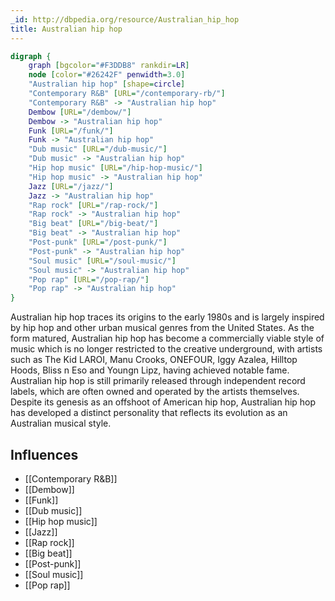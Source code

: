 ```yaml
---
_id: http://dbpedia.org/resource/Australian_hip_hop
title: Australian hip hop
---
```


```dot
digraph {
	graph [bgcolor="#F3DDB8" rankdir=LR]
	node [color="#26242F" penwidth=3.0]
	"Australian hip hop" [shape=circle]
	"Contemporary R&B" [URL="/contemporary-rb/"]
	"Contemporary R&B" -> "Australian hip hop"
	Dembow [URL="/dembow/"]
	Dembow -> "Australian hip hop"
	Funk [URL="/funk/"]
	Funk -> "Australian hip hop"
	"Dub music" [URL="/dub-music/"]
	"Dub music" -> "Australian hip hop"
	"Hip hop music" [URL="/hip-hop-music/"]
	"Hip hop music" -> "Australian hip hop"
	Jazz [URL="/jazz/"]
	Jazz -> "Australian hip hop"
	"Rap rock" [URL="/rap-rock/"]
	"Rap rock" -> "Australian hip hop"
	"Big beat" [URL="/big-beat/"]
	"Big beat" -> "Australian hip hop"
	"Post-punk" [URL="/post-punk/"]
	"Post-punk" -> "Australian hip hop"
	"Soul music" [URL="/soul-music/"]
	"Soul music" -> "Australian hip hop"
	"Pop rap" [URL="/pop-rap/"]
	"Pop rap" -> "Australian hip hop"
}
```

Australian hip hop traces its origins to the early 1980s and is largely inspired by hip hop and other urban musical genres from the United States. As the form matured, Australian hip hop has become a commercially viable style of music which is no longer restricted to the creative underground, with artists such as The Kid LAROI, Manu Crooks, ONEFOUR, Iggy Azalea, Hilltop Hoods, Bliss n Eso and Youngn Lipz, having achieved notable fame. Australian hip hop is still primarily released through independent record labels, which are often owned and operated by the artists themselves. Despite its genesis as an offshoot of American hip hop, Australian hip hop has developed a distinct personality that reflects its evolution as an Australian musical style.

## Influences
- [[Contemporary R&B]]
- [[Dembow]]
- [[Funk]]
- [[Dub music]]
- [[Hip hop music]]
- [[Jazz]]
- [[Rap rock]]
- [[Big beat]]
- [[Post-punk]]
- [[Soul music]]
- [[Pop rap]]
